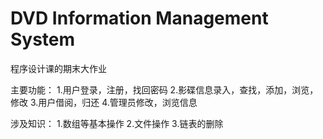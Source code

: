 # DVD Information Management System

程序设计课的期末大作业

主要功能：
1.用户登录，注册，找回密码
2.影碟信息录入，查找，添加，浏览，修改
3.用户借阅，归还
4.管理员修改，浏览信息

涉及知识：
1.数组等基本操作
2.文件操作
3.链表的删除
